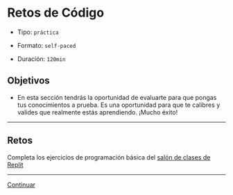 # Retos de Código

* Tipo: `práctica`
- Formato: `self-paced`
* Duración: `120min`

## Objetivos

* En esta sección tendrás la oportunidad de evaluarte para que pongas tus
  conocimientos a prueba. Es una oportunidad para que te calibres y valides que
  realmente estás aprendiendo. ¡Mucho éxito!

***

## Retos

Completa los ejercicios de programación básica del
[salón de clases de Replit](https://repl.it/classroom/invite/HWss9Vr)

<!--
1. Crea un programa que imprima los números que son potencia de 3 menores a
   10,000 (ej. 3, 9, 27, etc.)
2. Crea un programa que compruebe si un número es par o impar, escribiendo el
   mensaje en la consola.
3. Crea un programa que cuente el número de vocales de un `string`
4. Crea un programa que capitalice la primera y última letra de un `string`
5. Crea un programa que determine si un número es primo
6. Crea un programa que determine si un número es mayor a otro
7. Crea un programa que determine si dos número son pares
8. Crea un programa que determine si una persona puede manejar (16 años o más) y
   votar (18 años o más)
9. Crea un programa que, por medio de console.log, logre producir una pirámide
   de `#` del tamaño brindado por medio de un `prompt()`:

```js
#
##
###
####
#####
######
#######
```

Para todos los programas, si el usuario no ingresa un dato válido, debe dar un
mensaje de error.
-->

***

[Continuar](10-solutions-code-challenges.md)
